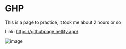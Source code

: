 # GHP

This is a page to practice, it took me about 2 hours or so

Link: https://githubpage.netlify.app/

![image](https://github.com/Sam3810/GitHub-Page/assets/118696492/56a1c107-f940-4226-a044-5906be6410bc)
